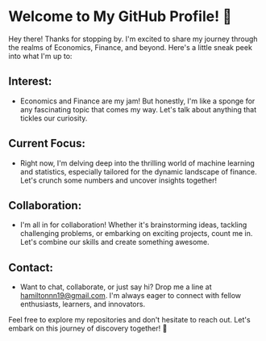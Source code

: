 # Welcome to My GitHub Profile! 🚀

Hey there! Thanks for stopping by. I'm excited to share my journey through the realms of Economics, Finance, and beyond. Here's a little sneak peek into what I'm up to:

## Interest:
- Economics and Finance are my jam! But honestly, I'm like a sponge for any fascinating topic that comes my way. Let's talk about anything that tickles our curiosity.

## Current Focus:
- Right now, I'm delving deep into the thrilling world of machine learning and statistics, especially tailored for the dynamic landscape of finance. Let's crunch some numbers and uncover insights together!

## Collaboration:
- I'm all in for collaboration! Whether it's brainstorming ideas, tackling challenging problems, or embarking on exciting projects, count me in. Let's combine our skills and create something awesome.

## Contact:
- Want to chat, collaborate, or just say hi? Drop me a line at [hamiltonnn19@gmail.com](mailto:hamiltonnn19@gmail.com). I'm always eager to connect with fellow enthusiasts, learners, and innovators.

Feel free to explore my repositories and don't hesitate to reach out. Let's embark on this journey of discovery together! 🌟
